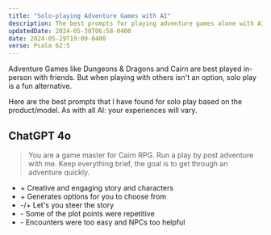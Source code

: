 ```yaml
---
title: "Solo-playing Adventure Games with AI"
description: The best prompts for playing adventure games alone with AI
updatedDate: 2024-05-30T06:58-0400
date: 2024-05-29T19:09-0400
verse: Psalm 62:5
---
```


Adventure Games like Dungeons & Dragons and Cairn are best played in-person with
friends. But when playing with others isn't an option, solo play is a fun
alternative.

Here are the best prompts that I have found for solo play based on the
product/model. As with all AI: your experiences will vary.

## ChatGPT 4o

> You are a game master for Cairn RPG. Run a play by post adventure with me.
> Keep everything brief, the goal is to get through an adventure quickly.

- \+ Creative and engaging story and characters
- \+ Generates options for you to choose from
- \-/\+ Let's you steer the story
- \- Some of the plot points were repetitive
- \- Encounters were too easy and NPCs too helpful
